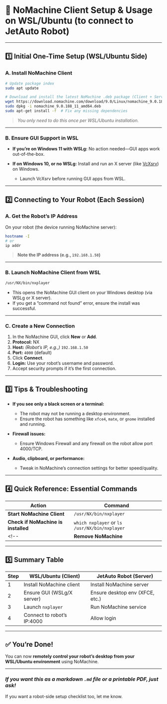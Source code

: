 # 🚀 NoMachine Client Setup & Usage on WSL/Ubuntu (to connect to JetAuto Robot)

---

## 1️⃣ **Initial One-Time Setup (WSL/Ubuntu Side)**

### **A. Install NoMachine Client**

```bash
# Update package index
sudo apt update

# Download and install the latest NoMachine .deb package (Client + Server included)
wget https://download.nomachine.com/download/9.0/Linux/nomachine_9.0.188_11_amd64.deb
sudo dpkg -i nomachine_9.0.188_11_amd64.deb
sudo apt-get install -f  # Fix any missing dependencies
```

> *You only need to do this once per WSL/Ubuntu installation.*

---

### **B. Ensure GUI Support in WSL**

* **If you’re on Windows 11 with WSLg:**
  No action needed—GUI apps work out-of-the-box.
* **If on Windows 10, or no WSLg:**
  Install and run an X server (like [VcXsrv](https://sourceforge.net/projects/vcxsrv/)) on Windows.

  * Launch VcXsrv before running GUI apps from WSL.

---

## 2️⃣ **Connecting to Your Robot (Each Session)**

### **A. Get the Robot’s IP Address**

On your robot (the device running NoMachine server):

```bash
hostname -I
# or
ip addr
```

> **Note the IP address (e.g., `192.168.1.50`)**

---

### **B. Launch NoMachine Client from WSL**

```bash
/usr/NX/bin/nxplayer
```

* This opens the NoMachine GUI client on your Windows desktop (via WSLg or X server).
* If you get a “command not found” error, ensure the install was successful.

---

### **C. Create a New Connection**

1. In the NoMachine GUI, click **New** or **Add**.
2. **Protocol:** NX
3. **Host:** *(Robot’s IP, e.g.,)* `192.168.1.50`
4. **Port:** `4000` (default)
5. Click **Connect**.
6. **Login:** Use your robot’s username and password.
7. Accept security prompts if it’s the first connection.

---

## 3️⃣ **Tips & Troubleshooting**

* **If you see only a black screen or a terminal:**

  * The robot may not be running a desktop environment.
  * Ensure the robot has something like `xfce4`, `mate`, or `gnome` installed and running.
* **Firewall issues:**

  * Ensure Windows Firewall and any firewall on the robot allow port 4000/TCP.
* **Audio, clipboard, or performance:**

  * Tweak in NoMachine’s connection settings for better speed/quality.

---

## 4️⃣ **Quick Reference: Essential Commands**

| Action                              | Command                                           |
| ----------------------------------- | ------------------------------------------------- |
| **Start NoMachine Client**          | `/usr/NX/bin/nxplayer`                            |
| **Check if NoMachine is installed** | `which nxplayer` or `ls /usr/NX/bin/nxplayer`     |
<!-- | **Remove NoMachine**                | `sudo /usr/NX/scripts/setup/nxserver --uninstall` | -->

---

## 5️⃣ **Summary Table**

| Step | WSL/Ubuntu (Client)        | JetAuto Robot (Server)          |
| ---- | -------------------------- | ------------------------------- |
| 1    | Install NoMachine client   | Install NoMachine server        |
| 2    | Ensure GUI (WSLg/X server) | Ensure desktop env (XFCE, etc.) |
| 3    | Launch `nxplayer`          | Run NoMachine service           |
| 4    | Connect to robot’s IP:4000 | Allow login                     |

---

## ✅ **You’re Done!**

You can now **remotely control your robot’s desktop from your WSL/Ubuntu environment** using NoMachine.

---

### *If you want this as a markdown `.md` file or a printable PDF, just ask!*

If you want a robot-side setup checklist too, let me know.
